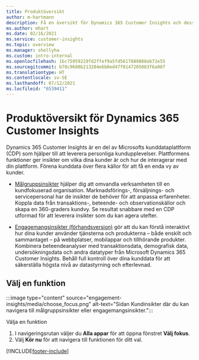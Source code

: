 ```yaml
---
title: Produktöversikt
author: m-hartmann
description: Få en översikt för Dynamics 365 Customer Insights och dess möjligheter.
ms.author: mhart
ms.date: 02/16/2021
ms.service: customer-insights
ms.topic: overview
ms.manager: shellyha
ms.custom: intro-internal
ms.openlocfilehash: 1bc75959229fd2ffef9a5fd5617889888eb72e55
ms.sourcegitcommit: b78c9680b213204e6b0ed47f0147205083f6a98f
ms.translationtype: HT
ms.contentlocale: sv-SE
ms.lasthandoff: 07/12/2021
ms.locfileid: "6539411"
---
```

# <a name="product-overview-for-dynamics-365-customer-insights"></a>Produktöversikt för Dynamics 365 Customer Insights

Dynamics 365 Customer Insights är en del av Microsofts kunddataplattform (CDP) som hjälper till att leverera personliga kundupplevelser. Plattformens funktioner ger insikter om vilka dina kunder är och hur de interagerar med din plattform. Förena kunddata över flera källor för att få en enda vy av kunder.


- [Målgruppsinsikter](audience-insights/overview.md) hjälper dig att omvandla verksamheten till en kundfokuserad organisation. Marknadsförings-, försäljnings- och servicepersonal har de insikter de behöver för att anpassa erfarenheter. Koppla data från transaktions-, beteende- och observationskällor och skapa en 360-graders kundvy. Se resultat snabbare med en CDP utformad för att leverera insikter som du kan agera utefter. 

- [Engagemangsinsikter (förhandsversion)](engagement-insights/index.yml) gör att du kan förstå interaktivt hur dina kunder använder tjänsterna och produkterna – både enskilt och sammantaget – på webbplatser, mobilappar och tillhörande produkter. Kombinera beteendeanalyser med transaktionsdata, demografisk data, undersökningsdata och andra datatyper från Microsoft Dynamics 365 Customer Insights. Behåll full kontroll över dina kunddata för att säkerställa högsta nivå av datastyrning och efterlevnad.
 
## <a name="choose-a-capability"></a>Välj en funktion

:::image type="content" source="engagement-insights/media/choose_focus.png" alt-text="Sidan Kundinsikter där du kan navigera till målgruppsinsikter eller engagemangsinsikter.":::

Välja en funktion

1. I navigeringsrutan väljer du **Alla appar** för att öppna fönstret **Välj fokus**.
1. Välj **Kör nu** för att navigera till funktionen för ditt val.


[!INCLUDE[footer-include](includes/footer-banner.md)]